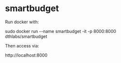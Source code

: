 # smartbudget

Run docker with:

sudo docker run --name smartbudget -it -p 8000:8000 dthlabs/smartbudget

Then access via:

http://localhost:8000